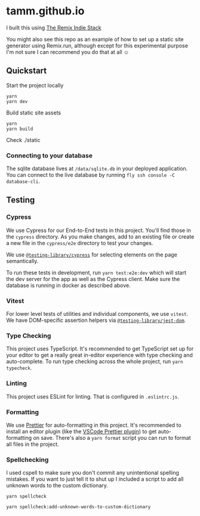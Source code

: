 # tamm.github.io

I built this using [The Remix Indie Stack](https://repository-images.githubusercontent.com/465928257/a241fa49-bd4d-485a-a2a5-5cb8e4ee0abf)

You might also see this repo as an example of how to set up a static site generator using Remix.run, although except for this experimental purpose I'm not sure I can recommend you do that at all ☺️

## Quickstart

Start the project locally

```
yarn
yarn dev
```

Build static site assets

```
yarn
yarn build
```

Check ./static

### Connecting to your database

The sqlite database lives at `/data/sqlite.db` in your deployed application. You can connect to the live database by running `fly ssh console -C database-cli`.

## Testing

### Cypress

We use Cypress for our End-to-End tests in this project. You'll find those in the `cypress` directory. As you make changes, add to an existing file or create a new file in the `cypress/e2e` directory to test your changes.

We use [`@testing-library/cypress`](https://testing-library.com/cypress) for selecting elements on the page semantically.

To run these tests in development, run `yarn test:e2e:dev` which will start the dev server for the app as well as the Cypress client. Make sure the database is running in docker as described above.

### Vitest

For lower level tests of utilities and individual components, we use `vitest`. We have DOM-specific assertion helpers via [`@testing-library/jest-dom`](https://testing-library.com/jest-dom).

### Type Checking

This project uses TypeScript. It's recommended to get TypeScript set up for your editor to get a really great in-editor experience with type checking and auto-complete. To run type checking across the whole project, run `yarn typecheck`.

### Linting

This project uses ESLint for linting. That is configured in `.eslintrc.js`.

### Formatting

We use [Prettier](https://prettier.io/) for auto-formatting in this project. It's recommended to install an editor plugin (like the [VSCode Prettier plugin](https://marketplace.visualstudio.com/items?itemName=esbenp.prettier-vscode)) to get auto-formatting on save. There's also a `yarn format` script you can run to format all files in the project.

### Spellchecking

I used cspell to make sure you don't commit any unintentional spelling mistakes. If you want to just tell it to shut up I included a script to add all unknown words to the custom dictionary.

```
yarn spellcheck
```

```
yarn spellcheck:add-unknown-words-to-custom-dictionary
```
